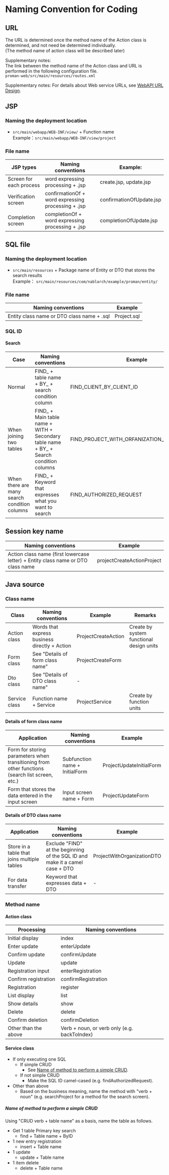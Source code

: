 # Naming Convention for Coding

## URL
The URL is determined once the method name of the Action class is determined, and not need be determined individually.   
(The method name of action class will be described later)

Supplementary notes:  
The link between the method name of the Action class and URL is performed in the following configuration file.   
`proman-web/src/main/resources/routes.xml`

Supplementary notes:
For details about Web service URLs, see [WebAPI URL Design](../../Design_Phase/WebAPI_URL_design.md).

## JSP
### Naming the deployment location

- `src/main/webapp/WEB-INF/view/` + Function name  
  Example：`src/main/webapp/WEB-INF/view/project`

### File name

| JSP types | Naming conventions                                     | Example:                       |
| --------- | -------------------------------------------- | ------------------------ |
| Screen for each process | word expressing processing + .jsp | create.jsp, update.jsp |
| Verification screen  | confirmationOf + word expressing processing + .jsp | confirmationOfUpdate.jsp |
| Completion screen  | completionOf + word expressing processing + .jsp   | completionOfUpdate.jsp   |


## SQL file

### Naming the deployment location
- `src/main/resources` + Package name of Entity or DTO that stores the search results  
   Example： `src/main/resources/com/nablarch/example/proman/entity/`

### File name

| Naming conventions                               | Example          |
| -------------------------------------- | ----------- |
| Entity class name or DTO class name + .sql | Project.sql |

### SQL ID

#### Search
| Case | Naming conventions                                                                                                | Example                                           |
| ---- | ------------------------------------------------------------------------------------------------------- | -------------------------------------------- |
| Normal | FIND_ + table name + BY_ + search condition column                                                      | FIND_CLIENT_BY_CLIENT_ID                     |
| When joining two tables | FIND_ + Main table name + WITH + Secondary table name + BY_ + Search condition columns  | FIND_PROJECT_WITH_ORFANIZATION_BY_PROJECT_ID |
| When there are many search condition columns | FIND_ + Keyword that expresses what you want to search                           | FIND_AUTHORIZED_REQUEST                      |


## Session key name

| Naming conventions                                                     | Example                        |
| ------------------------------------------------------------ | ------------------------- |
| Action class name (first lowercase letter) + Entity class name or DTO class name | projectCreateActionProject |



## Java source
### Class name

| Class         | Naming conventions                             | Example                  | Remarks               |
| ------------- | ------------------------------------ | ------------------- | ------------------ |
| Action class  | Words that express business directly + Action        | ProjectCreateAction | Create by system functional design units |
| Form class    | See "Details of form class name"       | ProjectCreateForm   |                    |
| Dto class     | See "Details of DTO class name"        | -                   |                    |
| Service class | Function name + Service                | ProjectService | Create by function units |

#### Details of form class name

| Application                                                                 | Naming conventions                     | Example                       |
| -------------------------------------------------------------------- | ---------------------------- | ------------------------ |
| Form for storing parameters when transitioning from other functions (search list screen, etc.) | Subfunction name + InitialForm | ProjectUpdateInitialForm |
| Form that stores the data entered in the input screen                               | Input screen name + Form    | ProjectUpdateForm        |


#### Details of DTO class name

| Application                                       | Naming conventions                                                       | Example                         |
| ------------------------------------------ | -------------------------------------------------------------- | -------------------------- |
| Store in a table that joins multiple tables | Exclude "FIND" at the beginning of the SQL ID and make it a camel case + DTO | ProjectWithOrganizationDTO |
| For data transfer                               | Keyword that expresses data + DTO                             | -                          |


### Method name
#### Action class
| Processing           | Naming conventions                    |
| -------------- | --------------------------- |
| Initial display       | index                       |
| Enter update       | enterUpdate                 |
| Confirm update       | confirmUpdate               |
| Update           | update                      |
| Registration input       | enterRegistration           |
| Confirm registration       | confirmRegistration         |
| Registration           | register                    |
| List display       | list                        |
| Show details       | show                        |
| Delete           | delete                      |
| Confirm deletion       | confirmDeletion             |
| Other than the above | Verb + noun, or verb only (e.g. backToIndex) |


#### Service class

- If only executing one SQL
  - If simple CRUD
    - See [Name of method to perform a simple CRUD](#name-of-method-to-perform-a-simple-crud).
  - If not simple CRUD
    - Make the SQL ID camel-cased (e.g. findAuthorizedRequest).
- Other than above
  - Based on the business meaning, name the method with "verb + noun" (e.g. searchProject for a method for the search screen).

##### Name of method to perform a simple CRUD

Using "CRUD verb + table name" as a basis, name the table as follows.

- Get 1 table Primary key search
  - find + Table name + ByID
- 1 new entry registration
  - insert + Table name
- 1 update
  - update + Table name
- 1 item delete
  - delete + Table name
